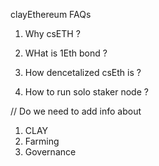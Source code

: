 clayEthereum FAQs

1. Why csETH ?

2. WHat is 1Eth bond ?

3. How dencetalized csEth is ?

4. How to run solo staker node ?


// Do we need to add info about 
1. CLAY
2. Farming
3. Governance 

